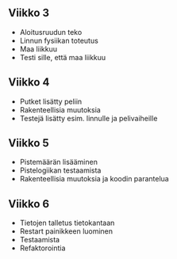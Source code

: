 ## Viikko 3

- Aloitusruudun teko
- Linnun fysiikan toteutus
- Maa liikkuu
- Testi sille, että maa liikkuu

## Viikko 4

- Putket lisätty peliin
- Rakenteellisia muutoksia
- Testejä lisätty esim. linnulle ja pelivaiheille

## Viikko 5

- Pistemäärän lisääminen
- Pistelogiikan testaamista
- Rakenteellisia muutoksia ja koodin parantelua

## Viikko 6

- Tietojen talletus tietokantaan
- Restart painikkeen luominen
- Testaamista
- Refaktorointia